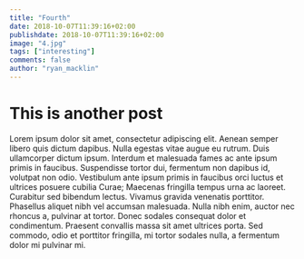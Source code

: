 ```yaml
---
title: "Fourth"
date: 2018-10-07T11:39:16+02:00
publishdate: 2018-10-07T11:39:16+02:00
image: "4.jpg"
tags: ["interesting"]
comments: false
author: "ryan_macklin"
---
```

# This is another post
Lorem ipsum dolor sit amet, consectetur adipiscing elit. Aenean semper libero quis dictum dapibus. Nulla egestas vitae augue eu rutrum. Duis ullamcorper dictum ipsum. Interdum et malesuada fames ac ante ipsum primis in faucibus. Suspendisse tortor dui, fermentum non dapibus id, volutpat non odio. Vestibulum ante ipsum primis in faucibus orci luctus et ultrices posuere cubilia Curae; Maecenas fringilla tempus urna ac laoreet. Curabitur sed bibendum lectus. Vivamus gravida venenatis porttitor. Phasellus aliquet nibh vel accumsan malesuada. Nulla nibh enim, auctor nec rhoncus a, pulvinar at tortor. Donec sodales consequat dolor et condimentum. Praesent convallis massa sit amet ultrices porta. Sed commodo, odio et porttitor fringilla, mi tortor sodales nulla, a fermentum dolor mi pulvinar mi. 
